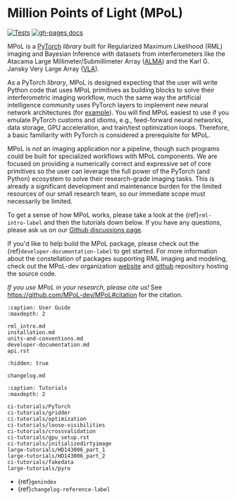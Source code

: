 # Million Points of Light (MPoL)

[![Tests](https://github.com/MPoL-dev/MPoL/actions/workflows/tests.yml/badge.svg?branch=main)](https://github.com/MPoL-dev/MPoL/actions/workflows/tests.yml)
[![gh-pages docs](https://img.shields.io/badge/community-Github%20Discussions-orange)](https://github.com/MPoL-dev/MPoL/discussions)

MPoL is a [PyTorch](https://pytorch.org/) *library* built for Regularized Maximum Likelihood (RML) imaging and Bayesian Inference with datasets from interferometers like the Atacama Large Millimeter/Submillimeter Array ([ALMA](https://www.almaobservatory.org/en/home/)) and the Karl G. Jansky Very Large Array ([VLA](https://public.nrao.edu/telescopes/vla/)). 

As a PyTorch *library*, MPoL is designed expecting that the user will write Python code that uses MPoL primitives as building blocks to solve their interferometric imaging workflow, much the same way the artificial intelligence community uses PyTorch layers to implement new neural network architectures (for [example](https://github.com/pytorch/examples)). You will find MPoL easiest to use if you emulate PyTorch customs and idioms, e.g., feed-forward neural networks, data storage, GPU acceleration, and train/test optimization loops. Therefore, a basic familiarity with PyTorch is considered a prerequisite for MPoL.

MPoL is *not* an imaging application nor a pipeline, though such programs could be built for specialized workflows with MPoL components. We are focused on providing a numerically correct and expressive set of core primitives so the user can leverage the full power of the PyTorch (and Python) ecosystem to solve their research-grade imaging tasks. This is already a significant development and maintenance burden for the limited resources of our small research team, so our immediate scope must necessarily be limited.

To get a sense of how MPoL works, please take a look at the {ref}`rml-intro-label` and then the tutorials down below. If you have any questions, please ask us on our [Github discussions page](https://github.com/MPoL-dev/MPoL/discussions).

If you'd like to help build the MPoL package, please check out the {ref}`developer-documentation-label` to get started. For more information about the constellation of packages supporting RML imaging and modeling, check out the MPoL-dev organization [website](https://mpol-dev.github.io/) and [github](https://github.com/MPoL-dev) repository hosting the source code.

*If you use MPoL in your research, please cite us!* See <https://github.com/MPoL-dev/MPoL#citation> for the citation.

```{toctree}
:caption: User Guide
:maxdepth: 2

rml_intro.md
installation.md
units-and-conventions.md
developer-documentation.md
api.rst
```

```{toctree}
:hidden: true

changelog.md
```

```{toctree}
:caption: Tutorials
:maxdepth: 2

ci-tutorials/PyTorch
ci-tutorials/gridder
ci-tutorials/optimization
ci-tutorials/loose-visibilities
ci-tutorials/crossvalidation
ci-tutorials/gpu_setup.rst
ci-tutorials/initializedirtyimage
large-tutorials/HD143006_part_1
large-tutorials/HD143006_part_2
ci-tutorials/fakedata
large-tutorials/pyro
```

- {ref}`genindex`
- {ref}`changelog-reference-label`
